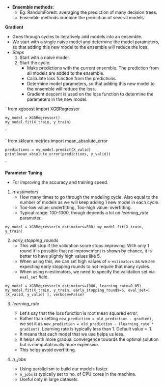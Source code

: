 * **Ensemble methods**: 
    * Eg: RandomForest: averaging the prediction of many decision trees.
    * Ensemble methods combine the prediction of several models.

**Gradient**
* Goes through cycles to iteratively add models into an ensemble.
* We start with a single naive model and determine the model parameters, so that adding this new model to the ensemble will reduce the loss. 
* *Steps*
    1. Start with a naive model.
    2. Start the cycle:
        * Make predictions with the current ensemble. The prediction from all models are added to the ensemble.
        * Calculate loss function from the predictions.
        * Determine model parameters, so that adding this new model to the ensemble will reduce the loss.
        * Gradient descent is used on the loss function to determine the parameters in the new model. 

`
    from xgboost import XGBRegressor

    my_model = XGBRegressor()
    my_model.fit(X_train, y_train)
`

`
    from sklearn.metrics import mean_absolute_error

    predictions = my_model.predict(X_valid)
    print(mean_absolute_error(predictions, y_valid))
`

**Parameter Tuning**
* For improving the accuracy and training speed.
1. *n-estimators*
    * How many times to go through the modeling cycle. Also equal to the number of models as we will keep adding 1 new model in each cycle.
    * Too-low value: underfitting, Too-high value: overfitting.
    * Typical range: 100-1000, though depends a lot on *learning_rate* parameter.

`
    my_model = XGBRegressor(n_estimators=500)
    my_model.fit(X_train, y_train)
`

2. *early_stopping_rounds*
    * This will stop if the validation score stops improving. With only 1 round it is possible that no improvement is shown by chance, it is better to have slightly high values like 5.
    * When using this, we can set high values of `n-estimators` as we are expecting early stopping rounds to not require that many cycles.
    * When using n-estimators, we need to specify the validation set via `eval_set` field.

`
    my_model = XGBRegressor(n_estimators=1000, learning_rate=0.05)
    my_model.fit(X_train, y_train, early_stopping_rounds=5, eval_set=[ (X_valid, y_valid) ], verbose=False)
`

3. *learning_rate*
    * Let's say that the loss function is root mean squared error.
    * Rather than setting `new_prediction = old_prediction - gradient`, we set it as `new_prediction = old_prediction - (learning_rate * gradient)`. Learning rate is typically less than 1. Default value = .1.
    * It means that each model that we use helps us less.
    * It helps with more gradual convergence towards the optimal solution but is computationally more expensive.
    * This helps avoid overfitting.

4. *n_jobs*
    * Using parallelism to build our models faster. 
    * `n_jobs` is typically set to no. of CPU cores in the machine.
    * Useful only in large datasets.